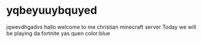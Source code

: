 # yqbeyuuybquyed
 jqwevdhgadvs
hallo welcome to me christian minecraft server
Today we will be playing da fortnite
yas quen
color:blue